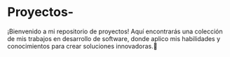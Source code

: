# Proyectos-
¡Bienvenido a mi repositorio de proyectos! Aquí encontrarás una colección de mis trabajos en desarrollo de software, donde aplico mis habilidades y conocimientos para crear soluciones innovadoras.📂
